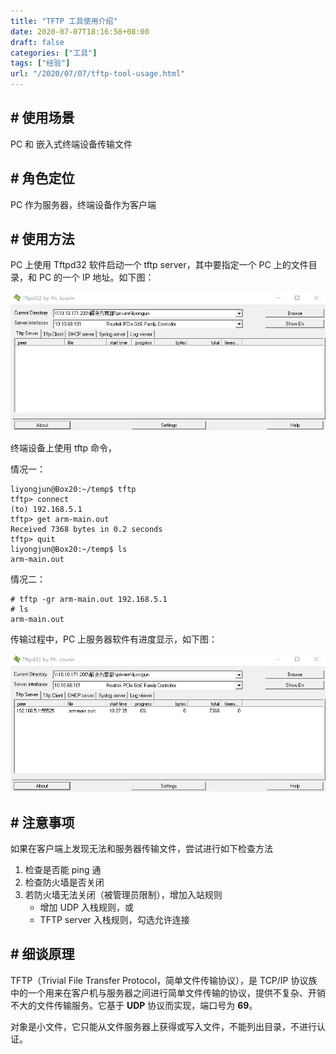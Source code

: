 ```yaml
---
title: "TFTP 工具使用介绍"
date: 2020-07-07T18:16:58+08:00
draft: false
categories: ["工具"]
tags: ["经验"]
url: "/2020/07/07/tftp-tool-usage.html"
---
```


## # 使用场景

PC 和 嵌入式终端设备传输文件



## # 角色定位

PC 作为服务器，终端设备作为客户端



## # 使用方法

PC 上使用 Tftpd32 软件启动一个 tftp server，其中要指定一个 PC 上的文件目录，和 PC 的一个 IP 地址。如下图：

![tftp1](/images/tftp1.png)

终端设备上使用 tftp 命令，

情况一：

```shell
liyongjun@Box20:~/temp$ tftp
tftp> connect
(to) 192.168.5.1
tftp> get arm-main.out
Received 7368 bytes in 0.2 seconds
tftp> quit
liyongjun@Box20:~/temp$ ls
arm-main.out
```

情况二：

```shell
# tftp -gr arm-main.out 192.168.5.1
# ls
arm-main.out
```

传输过程中，PC 上服务器软件有进度显示，如下图：

![tftp](/images/tftp.png)



## # 注意事项

如果在客户端上发现无法和服务器传输文件，尝试进行如下检查方法

1. 检查是否能 ping 通
2. 检查防火墙是否关闭
3. 若防火墙无法关闭（被管理员限制），增加入站规则
   - 增加 UDP 入栈规则，或
   - TFTP server 入栈规则，勾选允许连接



## # 细谈原理

TFTP（Trivial File Transfer Protocol，简单文件传输协议），是 TCP/IP 协议族中的一个用来在客户机与服务器之间进行简单文件传输的协议，提供不复杂、开销不大的文件传输服务。它基于 **UDP** 协议而实现，端口号为 **69**。

对象是小文件，它只能从文件服务器上获得或写入文件，不能列出目录，不进行认证。